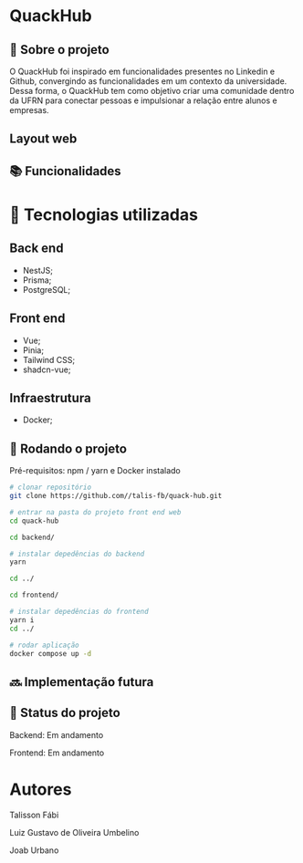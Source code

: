 # QuackHub

<!-- license --> 

## :memo:  Sobre o projeto
O QuackHub foi inspirado em funcionalidades presentes no Linkedin e Github, convergindo as funcionalidades em um contexto da universidade. Dessa forma, o QuackHub tem como objetivo criar uma comunidade dentro da UFRN para conectar pessoas e impulsionar a relação entre alunos e empresas. 

## Layout web

<!-- ## Modelo conceitual -->

## :books: Funcionalidades


# :wrench: Tecnologias utilizadas
## Back end
* NestJS;
* Prisma;
* PostgreSQL;
  
## Front end
* Vue;
* Pinia;
* Tailwind CSS;
* shadcn-vue;
  
<!--## Implantação em produção -->

## Infraestrutura
* Docker;

## :rocket: Rodando o projeto
Pré-requisitos: npm / yarn e Docker instalado

```bash
# clonar repositório
git clone https://github.com//talis-fb/quack-hub.git

# entrar na pasta do projeto front end web
cd quack-hub

cd backend/

# instalar depedências do backend
yarn

cd ../

cd frontend/

# instalar depedências do frontend
yarn i
cd ../

# rodar aplicação
docker compose up -d
```

## :soon: Implementação futura


## :dart: Status do projeto
<p>Backend: Em andamento</p>
<p>Frontend: Em andamento</p>

# Autores
<p>Talisson Fábi</p>
<p>Luiz Gustavo de Oliveira Umbelino</p>
<p>Joab Urbano</p>

